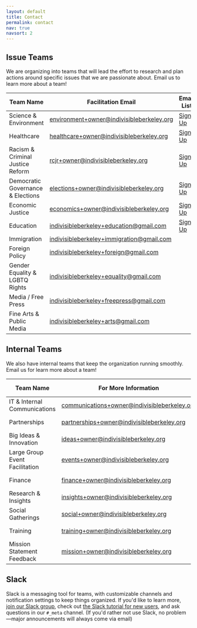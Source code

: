 ```yaml
---
layout: default
title: Contact
permalink: contact
nav: true
navsort: 2
---
```


## Issue Teams

We are organizing into teams that will lead the effort to research and plan actions around specific issues that we are passionate about.  Email us to learn more about a team!


| Team Name                          | Facilitation Email                                                                              | Email List                                                                   |
|------------------------------------|-------------------------------------------------------------------------------------------------|------------------------------------------------------------------------------|
| Science & Environment              | [environment+owner@indivisibleberkeley.org](mailto:environment+owner@indivisibleberkeley.org)   | [Sign Up](mailto:environment+subscribe@indivisibleberkeley.org)              |
| Healthcare                         | [healthcare+owner@indivisibleberkeley.org](mailto:healthcare+owner@indivisibleberkeley.org)     | [Sign Up](mailto:healthcare+subscribe@indivisibleberkeley.org)               |
| Racism & Criminal Justice Reform   | [rcjr+owner@indivisibleberkeley.org](mailto:rcjr+owner@indivisibleberkeley.org)                 | [Sign Up](mailto:rcjr+subscribe@indivisibleberkeley.org)                     |
| Democratic Governance & Elections  | [elections+owner@indivisibleberkeley.org](mailto:elections+owner@indivisibleberkeley.org)       | [Sign Up](mailto:elections+subscribe@indivisibleberkeley.org)                |
| Economic Justice                   | [economics+owner@indivisibleberkeley.org](mailto:economics+owner@indivisibleberkeley.org)       | [Sign Up](mailto:economics+subscribe@indivisibleberkeley.org)                |
| Education                          | [indivisibleberkeley+education@gmail.com](mailto:indivisibleberkeley+education@gmail.com)       | [Sign Up](mailto:indivisible-berkeley-education+subscribe@googlegroups.com)  |
| Immigration                        | [indivisibleberkeley+immigration@gmail.com](mailto:indivisibleberkeley+immigration@gmail.com)   | |
| Foreign Policy                     | [indivisibleberkeley+foreign@gmail.com](mailto:indivisibleberkeley+foreign@gmail.com)           | |
| Gender Equality & LGBTQ Rights     | [indivisibleberkeley+equality@gmail.com](mailto:indivisibleberkeley+equality@gmail.com)         | |
| Media / Free Press                 | [indivisibleberkeley+freepress@gmail.com](mailto:indivisibleberkeley+freepress@gmail.com)       | |
| Fine Arts & Public Media           | [indivisibleberkeley+arts@gmail.com](mailto:indivisibleberkeley+arts@gmail.com)                 | |


## Internal Teams

We also have internal teams that keep the organization running smoothly.  Email us for learn more about a team!

| Team Name                          | For More Information                                                                                | Email List                                                         |
|------------------------------------|-----------------------------------------------------------------------------------------------------|--------------------------------------------------------------------|
| IT & Internal Communications       | [communications+owner@indivisibleberkeley.org](mailto:communications+owner@indivisibleberkeley.org) | [Sign Up](mailto:communications+subscribe@indivisibleberkeley.org) |
| Partnerships                       | [partnerships+owner@indivisibleberkeley.org](mailto:partnerships+owner@indivisibleberkeley.org)     | [Sign Up](mailto:partnerships+subscribe@indivisibleberkeley.org)   |
| Big Ideas & Innovation             | [ideas+owner@indivisibleberkeley.org](mailto:ideas+owner@indivisibleberkeley.org)                   | [Sign Up](mailto:ideas+subscribe@indivisibleberkeley.org)          |
| Large Group Event Facilitation     | [events+owner@indivisibleberkeley.org](mailto:events+owner@indivisibleberkeley.org)                 | [Sign Up](mailto:events+subscribe@indivisibleberkeley.org)         |
| Finance                            | [finance+owner@indivisibleberkeley.org](mailto:finance+owner@indivisibleberkeley.org)               | [Sign Up](mailto:finance+subscribe@indivisibleberkeley.org)        |
| Research & Insights                | [insights+owner@indivisibleberkeley.org](mailto:insights+owner@indivisibleberkeley.org)             | [Sign Up](mailto:insights+subscribe@indivisibleberkeley.org)       |
| Social Gatherings                  | [social+owner@indivisibleberkeley.org](mailto:social+owner@indivisibleberkeley.org)                 | [Sign Up](mailto:social+subscribe@indivisibleberkeley.org)         |
| Training                           | [training+owner@indivisibleberkeley.org](mailto:training+owner@indivisibleberkeley.org)             | [Sign Up](mailto:training+subscribe@indivisibleberkeley.org)       |
| Mission Statement Feedback         | [mission+owner@indivisibleberkeley.org](mailto:mission+owner@indivisibleberkeley.org)               | [Sign Up](mailto:mission+subscribe@indivisibleberkeley.org)        |


## Slack

Slack is a messaging tool for teams, with customizable channels and notification settings to keep things organized.
If you'd like to learn more, [join our Slack group](https://indivisible-berkeley.slack.com/shared_invite/MTQzNDkyNzQxMjgyLTE0ODc0Nzk0ODUtY2EyMmY0MGVlZA),
check out [the Slack tutorial for new users](https://get.slack.help/hc/en-us/articles/218080037-Getting-started-for-new-users),
and ask questions in our `#_meta` channel.  (If you'd rather not use Slack, no problem—major announcements will always come via email)
